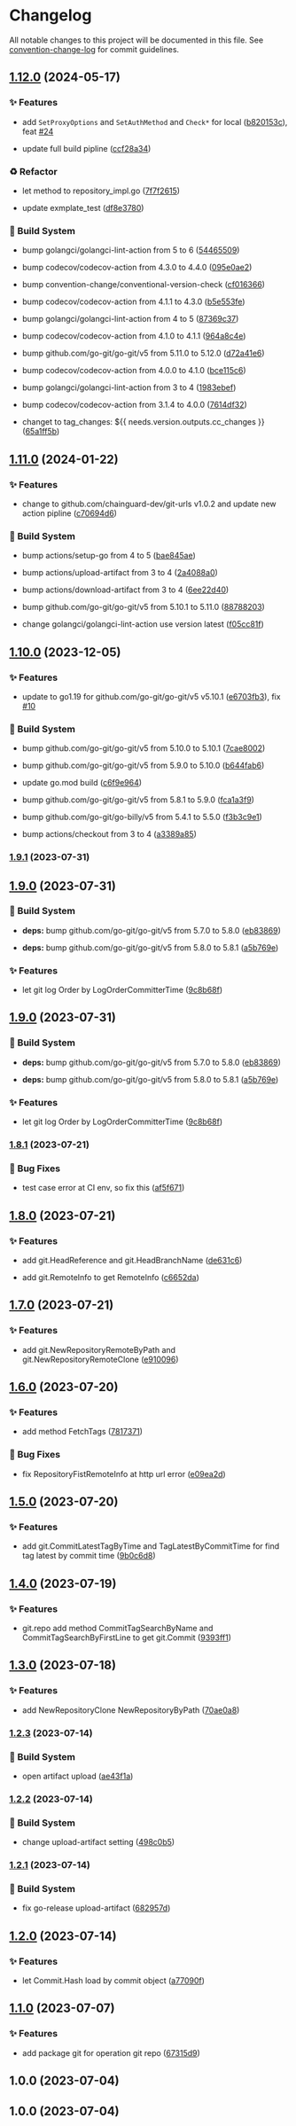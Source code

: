 # Changelog

All notable changes to this project will be documented in this file. See [convention-change-log](https://github.com/convention-change/convention-change-log) for commit guidelines.

## [1.12.0](https://github.com/sinlov-go/go-git-tools/compare/1.11.0...v1.12.0) (2024-05-17)

### ✨ Features

* add `SetProxyOptions` and `SetAuthMethod` and `Check*` for local ([b820153c](https://github.com/sinlov-go/go-git-tools/commit/b820153c483e3c115b074298b2a1b9e1703fcfce)), feat [#24](https://github.com/sinlov-go/go-git-tools/issues/24)

* update full build pipline ([ccf28a34](https://github.com/sinlov-go/go-git-tools/commit/ccf28a34b7b95f6b621211d8abc955f413a359c2))

### ♻ Refactor

* let method to repository_impl.go ([7f7f2615](https://github.com/sinlov-go/go-git-tools/commit/7f7f2615de2306733f820ad06537d1c34a3e1876))

* update exmplate_test ([df8e3780](https://github.com/sinlov-go/go-git-tools/commit/df8e378061e9aff27a718690a5e1ab0178ed8b3b))

### 👷‍ Build System

* bump golangci/golangci-lint-action from 5 to 6 ([54465509](https://github.com/sinlov-go/go-git-tools/commit/54465509ec07f1eb7baf1afa172bc63242c34217))

* bump codecov/codecov-action from 4.3.0 to 4.4.0 ([095e0ae2](https://github.com/sinlov-go/go-git-tools/commit/095e0ae285d2a9301843190abd303e08ca24707d))

* bump convention-change/conventional-version-check ([cf016366](https://github.com/sinlov-go/go-git-tools/commit/cf016366d71d89b40419dd2c28535e59cf17c39a))

* bump codecov/codecov-action from 4.1.1 to 4.3.0 ([b5e553fe](https://github.com/sinlov-go/go-git-tools/commit/b5e553fe3f58b84888c56dd0f4e20d9f9ffb1ca6))

* bump golangci/golangci-lint-action from 4 to 5 ([87369c37](https://github.com/sinlov-go/go-git-tools/commit/87369c37993a3015ceddae570be6e4815e52e8e1))

* bump codecov/codecov-action from 4.1.0 to 4.1.1 ([964a8c4e](https://github.com/sinlov-go/go-git-tools/commit/964a8c4e4c4b86649bec92166086a3efe3d5e2bb))

* bump github.com/go-git/go-git/v5 from 5.11.0 to 5.12.0 ([d72a41e6](https://github.com/sinlov-go/go-git-tools/commit/d72a41e6fc011a06eb60a4a56acc22edf256189b))

* bump codecov/codecov-action from 4.0.0 to 4.1.0 ([bce115c6](https://github.com/sinlov-go/go-git-tools/commit/bce115c6dd4a43bcf333a9d44331fa761b3865e4))

* bump golangci/golangci-lint-action from 3 to 4 ([1983ebef](https://github.com/sinlov-go/go-git-tools/commit/1983ebef0ed0d6c48480ea7576a309037be23fb9))

* bump codecov/codecov-action from 3.1.4 to 4.0.0 ([7614df32](https://github.com/sinlov-go/go-git-tools/commit/7614df32e6105c94f7b32e95f7c1f30a25c7dea3))

* changet to tag_changes: ${{ needs.version.outputs.cc_changes }} ([65a1ff5b](https://github.com/sinlov-go/go-git-tools/commit/65a1ff5b5fb10946debc4702a95184c862e7538e))

## [1.11.0](https://github.com/sinlov-go/go-git-tools/compare/1.10.0...v1.11.0) (2024-01-22)

### ✨ Features

* change to github.com/chainguard-dev/git-urls v1.0.2 and update new action pipline ([c70694d6](https://github.com/sinlov-go/go-git-tools/commit/c70694d6ab1bbcaf3b6d20504d4d0480387eeb62))

### 👷‍ Build System

* bump actions/setup-go from 4 to 5 ([bae845ae](https://github.com/sinlov-go/go-git-tools/commit/bae845aec62209ec797acd18ddafad4c1ac55a8f))

* bump actions/upload-artifact from 3 to 4 ([2a4088a0](https://github.com/sinlov-go/go-git-tools/commit/2a4088a040c999c7d5dcbd0afc1e3df97211f69b))

* bump actions/download-artifact from 3 to 4 ([6ee22d40](https://github.com/sinlov-go/go-git-tools/commit/6ee22d403d79325dccb81881986257822c41073b))

* bump github.com/go-git/go-git/v5 from 5.10.1 to 5.11.0 ([88788203](https://github.com/sinlov-go/go-git-tools/commit/88788203f2e80d19c0cc3b81ea9c0b3f5276ef71))

* change golangci/golangci-lint-action use version latest ([f05cc81f](https://github.com/sinlov-go/go-git-tools/commit/f05cc81fceb1ab79df49dbfb70d270457a96b066))

## [1.10.0](https://github.com/sinlov-go/go-git-tools/compare/1.9.1...v1.10.0) (2023-12-05)

### ✨ Features

* update to go1.19 for github.com/go-git/go-git/v5 v5.10.1 ([e6703fb3](https://github.com/sinlov-go/go-git-tools/commit/e6703fb3fe5248611f016253f0c83da8c55ef5cb)), fix [#10](https://github.com/sinlov-go/go-git-tools/issues/10)

### 👷‍ Build System

* bump github.com/go-git/go-git/v5 from 5.10.0 to 5.10.1 ([7cae8002](https://github.com/sinlov-go/go-git-tools/commit/7cae800244c9ee1f21bbe4e036bc3929d7023183))

* bump github.com/go-git/go-git/v5 from 5.9.0 to 5.10.0 ([b644fab6](https://github.com/sinlov-go/go-git-tools/commit/b644fab692e860f409540d443a59a1a229792290))

* update go.mod build ([c6f9e964](https://github.com/sinlov-go/go-git-tools/commit/c6f9e96432019e8a3e32a21cd2cd3b3642d18ca5))

* bump github.com/go-git/go-git/v5 from 5.8.1 to 5.9.0 ([fca1a3f9](https://github.com/sinlov-go/go-git-tools/commit/fca1a3f9d62f296ab81a37f5427ca0ae81233a62))

* bump github.com/go-git/go-billy/v5 from 5.4.1 to 5.5.0 ([f3b3c9e1](https://github.com/sinlov-go/go-git-tools/commit/f3b3c9e1e28b0239974b2c9af1c1f9f90a761cc9))

* bump actions/checkout from 3 to 4 ([a3389a85](https://github.com/sinlov-go/go-git-tools/commit/a3389a8535c96291ae526bef6f7118dd7c85e962))

### [1.9.1](https://github.com/sinlov-go/go-git-tools/compare/v1.9.0...v1.9.1) (2023-07-31)

## [1.9.0](https://github.com/sinlov-go/go-git-tools/compare/v1.8.1...v1.9.0) (2023-07-31)

### 👷‍ Build System

* **deps:** bump github.com/go-git/go-git/v5 from 5.7.0 to 5.8.0 ([eb83869](https://github.com/sinlov-go/go-git-tools/commit/eb8386992105a6dba1e7ea81f3f500984c3aed33))

* **deps:** bump github.com/go-git/go-git/v5 from 5.8.0 to 5.8.1 ([a5b769e](https://github.com/sinlov-go/go-git-tools/commit/a5b769ea0e61bf8afd78476780b96dee8ed4605b))

### ✨ Features

* let git log Order by LogOrderCommitterTime ([9c8b68f](https://github.com/sinlov-go/go-git-tools/commit/9c8b68f682f9bf3265198bd631e215efc3de3e82))

## [1.9.0](https://github.com/sinlov-go/go-git-tools/compare/v1.8.1...v1.9.0) (2023-07-31)

### 👷‍ Build System

* **deps:** bump github.com/go-git/go-git/v5 from 5.7.0 to 5.8.0 ([eb83869](https://github.com/sinlov-go/go-git-tools/commit/eb8386992105a6dba1e7ea81f3f500984c3aed33))

* **deps:** bump github.com/go-git/go-git/v5 from 5.8.0 to 5.8.1 ([a5b769e](https://github.com/sinlov-go/go-git-tools/commit/a5b769ea0e61bf8afd78476780b96dee8ed4605b))

### ✨ Features

* let git log Order by LogOrderCommitterTime ([9c8b68f](https://github.com/sinlov-go/go-git-tools/commit/9c8b68f682f9bf3265198bd631e215efc3de3e82))

### [1.8.1](https://github.com/sinlov-go/go-git-tools/compare/v1.8.0...v1.8.1) (2023-07-21)

### 🐛 Bug Fixes

* test case error at CI env, so fix this ([af5f671](https://github.com/sinlov-go/go-git-tools/commit/af5f671ac1919b224b5062f67ba5466373232577))

## [1.8.0](https://github.com/sinlov-go/go-git-tools/compare/v1.7.0...v1.8.0) (2023-07-21)

### ✨ Features

* add git.HeadReference and git.HeadBranchName ([de631c6](https://github.com/sinlov-go/go-git-tools/commit/de631c6162d3696b226fadcb407d61f946e5d2fd))

* add git.RemoteInfo to get RemoteInfo ([c6652da](https://github.com/sinlov-go/go-git-tools/commit/c6652da18148a6ad8fafb0b4a6a56974e12fa383))

## [1.7.0](https://github.com/sinlov-go/go-git-tools/compare/v1.6.0...v1.7.0) (2023-07-21)

### ✨ Features

* add git.NewRepositoryRemoteByPath and git.NewRepositoryRemoteClone ([e910096](https://github.com/sinlov-go/go-git-tools/commit/e910096face51f8da3f7547f7db7ea0691b02c04))

## [1.6.0](https://github.com/sinlov-go/go-git-tools/compare/v1.5.0...v1.6.0) (2023-07-20)

### ✨ Features

* add method FetchTags ([7817371](https://github.com/sinlov-go/go-git-tools/commit/7817371a2d4dfecc5a0bd861bf171a23d332e1cc))

### 🐛 Bug Fixes

* fix RepositoryFistRemoteInfo at http url error ([e09ea2d](https://github.com/sinlov-go/go-git-tools/commit/e09ea2daf26bc639b17bcc5ef5994787a5dbdb13))

## [1.5.0](https://github.com/sinlov-go/go-git-tools/compare/v1.4.0...v1.5.0) (2023-07-20)

### ✨ Features

* add git.CommitLatestTagByTime and TagLatestByCommitTime for find tag latest by commit time ([9b0c6d8](https://github.com/sinlov-go/go-git-tools/commit/9b0c6d83dc5816687005d21967f6efb060ef45aa))

## [1.4.0](https://github.com/sinlov-go/go-git-tools/compare/v1.3.0...v1.4.0) (2023-07-19)

### ✨ Features

* git.repo add method CommitTagSearchByName and CommitTagSearchByFirstLine to get git.Commit ([9393ff1](https://github.com/sinlov-go/go-git-tools/commit/9393ff1e0856af721040c357fb315408486b03e1))

## [1.3.0](https://github.com/sinlov-go/go-git-tools/compare/v1.2.3...v1.3.0) (2023-07-18)

### ✨ Features

* add NewRepositoryClone  NewRepositoryByPath ([70ae0a8](https://github.com/sinlov-go/go-git-tools/commit/70ae0a87ce7b2ef740980c9597f0502d1c0ae236))

### [1.2.3](https://github.com/sinlov-go/go-git-tools/compare/v1.2.2...v1.2.3) (2023-07-14)

### 👷‍ Build System

* open artifact upload ([ae43f1a](https://github.com/sinlov-go/go-git-tools/commit/ae43f1a37fadc52ff9501f7180616c92db4eca4d))

### [1.2.2](https://github.com/sinlov-go/go-git-tools/compare/v1.2.1...v1.2.2) (2023-07-14)

### 👷‍ Build System

* change upload-artifact setting ([498c0b5](https://github.com/sinlov-go/go-git-tools/commit/498c0b539c6692dc3d4d8662668add4560e7762a))

### [1.2.1](https://github.com/sinlov-go/go-git-tools/compare/v1.2.0...v1.2.1) (2023-07-14)

### 👷‍ Build System

* fix go-release upload-artifact ([682957d](https://github.com/sinlov-go/go-git-tools/commit/682957d7efd7861592b3aeff4bc093eaa39afb6c))

## [1.2.0](https://github.com/sinlov-go/go-git-tools/compare/v1.1.0...v1.2.0) (2023-07-14)

### ✨ Features

* let Commit.Hash load by commit object ([a77090f](https://github.com/sinlov-go/go-git-tools/commit/a77090f2f170f71a6ee791c0c7a5e8b6953db464))

## [1.1.0](https://github.com/sinlov-go/go-git-tools/compare/v1.0.0...v1.1.0) (2023-07-07)

### ✨ Features

* add package git for operation git repo ([67315d9](https://github.com/sinlov-go/go-git-tools/commit/67315d99fdb71622ab98a190d9fe9b22b237cb78))

## 1.0.0 (2023-07-04)

## 1.0.0 (2023-07-04)
